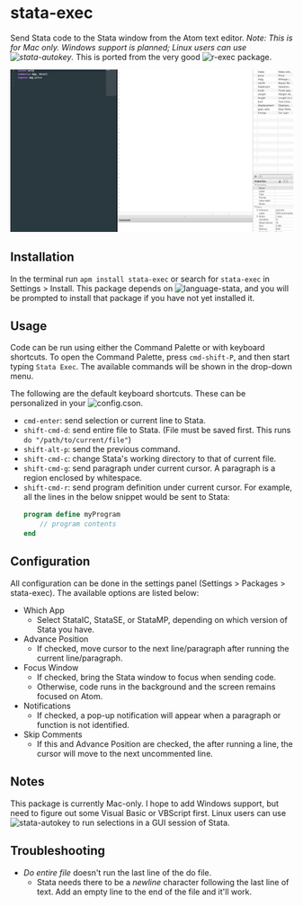 # stata-exec

Send Stata code to the Stata window from the Atom text editor. _Note: This is for Mac only. Windows support is planned; Linux users can use ![stata-autokey](https://github.com/kylebarron/stata-autokey)._ This is ported from the very good ![r-exec](https://github.com/pimentel/atom-r-exec) package.

![run-command](./img/run_command.gif)

## Installation

In the terminal run `apm install stata-exec` or search for `stata-exec` in Settings > Install. This package depends on ![`language-stata`](https://atom.io/packages/language-stata), and you will be prompted to install that package if you have not yet installed it.

## Usage

Code can be run using either the Command Palette or with keyboard shortcuts. To open the Command Palette, press `cmd-shift-P`, and then start typing `Stata Exec`. The available commands will be shown in the drop-down menu.

The following are the default keyboard shortcuts. These can be personalized in your ![`config.cson`](http://flight-manual.atom.io/behind-atom/sections/keymaps-in-depth/).
- `cmd-enter`: send selection or current line to Stata.
- `shift-cmd-d`: send entire file to Stata. (File must be saved first. This runs `do "/path/to/current/file"`)
- `shift-alt-p`: send the previous command.
- `shift-cmd-c`: change Stata's working directory to that of current file.
- `shift-cmd-g`: send paragraph under current cursor. A paragraph is a region enclosed by whitespace.
- `shift-cmd-r`: send program definition under current cursor. For example, all the lines in the below snippet would be sent to Stata:
    ```stata
    program define myProgram
        // program contents
    end
    ```

## Configuration

All configuration can be done in the settings panel (Settings > Packages > stata-exec). The available options are listed below:

- Which App
  - Select StataIC, StataSE, or StataMP, depending on which version of Stata you have.
- Advance Position
  - If checked, move cursor to the next line/paragraph after running the current line/paragraph.
- Focus Window
  - If checked, bring the Stata window to focus when sending code.
  - Otherwise, code runs in the background and the screen remains focused on Atom.
- Notifications
  - If checked, a pop-up notification will appear when a paragraph or function is not identified.
- Skip Comments
  - If this and Advance Position are checked, the after running a line, the cursor will move to the next uncommented line.

## Notes

This package is currently Mac-only. I hope to add Windows support, but need to figure out some Visual Basic or VBScript first. Linux users can use ![stata-autokey](https://github.com/kylebarron/stata-autokey) to run selections in a GUI session of Stata.

## Troubleshooting

- _Do entire file_ doesn't run the last line of the do file.
  - Stata needs there to be a _newline_ character following the last line of text. Add an empty line to the end of the file and it'll work.



